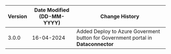 | **Version** | **Date Modified (DD-MM-YYYY)** | **Change History**                                            |
|-------------|--------------------------------|---------------------------------------------------------------|
| 3.0.0       | 16-04-2024                     | Added Deploy to Azure Goverment button for Government portal in **Dataconnector** |

